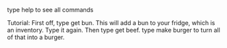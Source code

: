type help to see all commands

Tutorial: First off, type get bun. This will add a bun to your fridge, which is an inventory. Type it again. Then type get beef. type make burger to turn all of that into a burger.